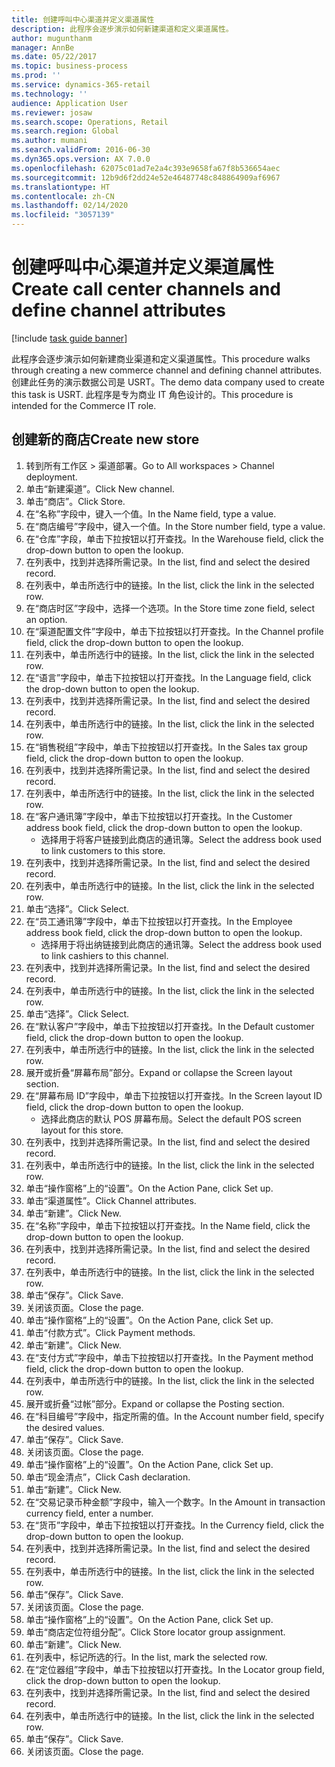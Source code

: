 ```yaml
---
title: 创建呼叫中心渠道并定义渠道属性
description: 此程序会逐步演示如何新建渠道和定义渠道属性。
author: mugunthanm
manager: AnnBe
ms.date: 05/22/2017
ms.topic: business-process
ms.prod: ''
ms.service: dynamics-365-retail
ms.technology: ''
audience: Application User
ms.reviewer: josaw
ms.search.scope: Operations, Retail
ms.search.region: Global
ms.author: mumani
ms.search.validFrom: 2016-06-30
ms.dyn365.ops.version: AX 7.0.0
ms.openlocfilehash: 62075c01ad7e2a4c393e9658fa67f8b536654aec
ms.sourcegitcommit: 12b9d6f2dd24e52e46487748c848864909af6967
ms.translationtype: HT
ms.contentlocale: zh-CN
ms.lasthandoff: 02/14/2020
ms.locfileid: "3057139"
---
```

# <a name="create-call-center-channels-and-define-channel-attributes"></a><span data-ttu-id="66e5d-103">创建呼叫中心渠道并定义渠道属性</span><span class="sxs-lookup"><span data-stu-id="66e5d-103">Create call center channels and define channel attributes</span></span>

[!include [task guide banner](../includes/task-guide-banner.md)]

<span data-ttu-id="66e5d-104">此程序会逐步演示如何新建商业渠道和定义渠道属性。</span><span class="sxs-lookup"><span data-stu-id="66e5d-104">This procedure walks through creating a new commerce channel and defining channel attributes.</span></span> <span data-ttu-id="66e5d-105">创建此任务的演示数据公司是 USRT。</span><span class="sxs-lookup"><span data-stu-id="66e5d-105">The demo data company used to create this task is USRT.</span></span> <span data-ttu-id="66e5d-106">此程序是专为商业 IT 角色设计的。</span><span class="sxs-lookup"><span data-stu-id="66e5d-106">This procedure is intended for the Commerce IT role.</span></span>


## <a name="create-new-store"></a><span data-ttu-id="66e5d-107">创建新的商店</span><span class="sxs-lookup"><span data-stu-id="66e5d-107">Create new store</span></span>
1. <span data-ttu-id="66e5d-108">转到所有工作区 > 渠道部署。</span><span class="sxs-lookup"><span data-stu-id="66e5d-108">Go to All workspaces > Channel deployment.</span></span>
2. <span data-ttu-id="66e5d-109">单击“新建渠道”。</span><span class="sxs-lookup"><span data-stu-id="66e5d-109">Click New channel.</span></span>
3. <span data-ttu-id="66e5d-110">单击“商店”。</span><span class="sxs-lookup"><span data-stu-id="66e5d-110">Click Store.</span></span>
4. <span data-ttu-id="66e5d-111">在“名称”字段中，键入一个值。</span><span class="sxs-lookup"><span data-stu-id="66e5d-111">In the Name field, type a value.</span></span>
5. <span data-ttu-id="66e5d-112">在“商店编号”字段中，键入一个值。</span><span class="sxs-lookup"><span data-stu-id="66e5d-112">In the Store number field, type a value.</span></span>
6. <span data-ttu-id="66e5d-113">在“仓库”字段，单击下拉按钮以打开查找。</span><span class="sxs-lookup"><span data-stu-id="66e5d-113">In the Warehouse field, click the drop-down button to open the lookup.</span></span>
7. <span data-ttu-id="66e5d-114">在列表中，找到并选择所需记录。</span><span class="sxs-lookup"><span data-stu-id="66e5d-114">In the list, find and select the desired record.</span></span>
8. <span data-ttu-id="66e5d-115">在列表中，单击所选行中的链接。</span><span class="sxs-lookup"><span data-stu-id="66e5d-115">In the list, click the link in the selected row.</span></span>
9. <span data-ttu-id="66e5d-116">在“商店时区”字段中，选择一个选项。</span><span class="sxs-lookup"><span data-stu-id="66e5d-116">In the Store time zone field, select an option.</span></span>
10. <span data-ttu-id="66e5d-117">在“渠道配置文件”字段中，单击下拉按钮以打开查找。</span><span class="sxs-lookup"><span data-stu-id="66e5d-117">In the Channel profile field, click the drop-down button to open the lookup.</span></span>
11. <span data-ttu-id="66e5d-118">在列表中，单击所选行中的链接。</span><span class="sxs-lookup"><span data-stu-id="66e5d-118">In the list, click the link in the selected row.</span></span>
12. <span data-ttu-id="66e5d-119">在“语言”字段中，单击下拉按钮以打开查找。</span><span class="sxs-lookup"><span data-stu-id="66e5d-119">In the Language field, click the drop-down button to open the lookup.</span></span>
13. <span data-ttu-id="66e5d-120">在列表中，找到并选择所需记录。</span><span class="sxs-lookup"><span data-stu-id="66e5d-120">In the list, find and select the desired record.</span></span>
14. <span data-ttu-id="66e5d-121">在列表中，单击所选行中的链接。</span><span class="sxs-lookup"><span data-stu-id="66e5d-121">In the list, click the link in the selected row.</span></span>
15. <span data-ttu-id="66e5d-122">在“销售税组”字段中，单击下拉按钮以打开查找。</span><span class="sxs-lookup"><span data-stu-id="66e5d-122">In the Sales tax group field, click the drop-down button to open the lookup.</span></span>
16. <span data-ttu-id="66e5d-123">在列表中，找到并选择所需记录。</span><span class="sxs-lookup"><span data-stu-id="66e5d-123">In the list, find and select the desired record.</span></span>
17. <span data-ttu-id="66e5d-124">在列表中，单击所选行中的链接。</span><span class="sxs-lookup"><span data-stu-id="66e5d-124">In the list, click the link in the selected row.</span></span>
18. <span data-ttu-id="66e5d-125">在“客户通讯簿”字段中，单击下拉按钮以打开查找。</span><span class="sxs-lookup"><span data-stu-id="66e5d-125">In the Customer address book field, click the drop-down button to open the lookup.</span></span>
    * <span data-ttu-id="66e5d-126">选择用于将客户链接到此商店的通讯簿。</span><span class="sxs-lookup"><span data-stu-id="66e5d-126">Select the address book used to link customers to this store.</span></span>  
19. <span data-ttu-id="66e5d-127">在列表中，找到并选择所需记录。</span><span class="sxs-lookup"><span data-stu-id="66e5d-127">In the list, find and select the desired record.</span></span>
20. <span data-ttu-id="66e5d-128">在列表中，单击所选行中的链接。</span><span class="sxs-lookup"><span data-stu-id="66e5d-128">In the list, click the link in the selected row.</span></span>
21. <span data-ttu-id="66e5d-129">单击“选择”。</span><span class="sxs-lookup"><span data-stu-id="66e5d-129">Click Select.</span></span>
22. <span data-ttu-id="66e5d-130">在“员工通讯簿”字段中，单击下拉按钮以打开查找。</span><span class="sxs-lookup"><span data-stu-id="66e5d-130">In the Employee address book field, click the drop-down button to open the lookup.</span></span>
    * <span data-ttu-id="66e5d-131">选择用于将出纳链接到此商店的通讯簿。</span><span class="sxs-lookup"><span data-stu-id="66e5d-131">Select the address book used to link cashiers to this channel.</span></span>  
23. <span data-ttu-id="66e5d-132">在列表中，找到并选择所需记录。</span><span class="sxs-lookup"><span data-stu-id="66e5d-132">In the list, find and select the desired record.</span></span>
24. <span data-ttu-id="66e5d-133">在列表中，单击所选行中的链接。</span><span class="sxs-lookup"><span data-stu-id="66e5d-133">In the list, click the link in the selected row.</span></span>
25. <span data-ttu-id="66e5d-134">单击“选择”。</span><span class="sxs-lookup"><span data-stu-id="66e5d-134">Click Select.</span></span>
26. <span data-ttu-id="66e5d-135">在“默认客户”字段中，单击下拉按钮以打开查找。</span><span class="sxs-lookup"><span data-stu-id="66e5d-135">In the Default customer field, click the drop-down button to open the lookup.</span></span>
27. <span data-ttu-id="66e5d-136">在列表中，单击所选行中的链接。</span><span class="sxs-lookup"><span data-stu-id="66e5d-136">In the list, click the link in the selected row.</span></span>
28. <span data-ttu-id="66e5d-137">展开或折叠“屏幕布局”部分。</span><span class="sxs-lookup"><span data-stu-id="66e5d-137">Expand or collapse the Screen layout section.</span></span>
29. <span data-ttu-id="66e5d-138">在“屏幕布局 ID”字段中，单击下拉按钮以打开查找。</span><span class="sxs-lookup"><span data-stu-id="66e5d-138">In the Screen layout ID field, click the drop-down button to open the lookup.</span></span>
    * <span data-ttu-id="66e5d-139">选择此商店的默认 POS 屏幕布局。</span><span class="sxs-lookup"><span data-stu-id="66e5d-139">Select the default POS screen layout for this store.</span></span>  
30. <span data-ttu-id="66e5d-140">在列表中，找到并选择所需记录。</span><span class="sxs-lookup"><span data-stu-id="66e5d-140">In the list, find and select the desired record.</span></span>
31. <span data-ttu-id="66e5d-141">在列表中，单击所选行中的链接。</span><span class="sxs-lookup"><span data-stu-id="66e5d-141">In the list, click the link in the selected row.</span></span>
32. <span data-ttu-id="66e5d-142">单击“操作窗格”上的“设置”。</span><span class="sxs-lookup"><span data-stu-id="66e5d-142">On the Action Pane, click Set up.</span></span>
33. <span data-ttu-id="66e5d-143">单击“渠道属性”。</span><span class="sxs-lookup"><span data-stu-id="66e5d-143">Click Channel attributes.</span></span>
34. <span data-ttu-id="66e5d-144">单击“新建”。</span><span class="sxs-lookup"><span data-stu-id="66e5d-144">Click New.</span></span>
35. <span data-ttu-id="66e5d-145">在“名称”字段中，单击下拉按钮以打开查找。</span><span class="sxs-lookup"><span data-stu-id="66e5d-145">In the Name field, click the drop-down button to open the lookup.</span></span>
36. <span data-ttu-id="66e5d-146">在列表中，找到并选择所需记录。</span><span class="sxs-lookup"><span data-stu-id="66e5d-146">In the list, find and select the desired record.</span></span>
37. <span data-ttu-id="66e5d-147">在列表中，单击所选行中的链接。</span><span class="sxs-lookup"><span data-stu-id="66e5d-147">In the list, click the link in the selected row.</span></span>
38. <span data-ttu-id="66e5d-148">单击“保存”。</span><span class="sxs-lookup"><span data-stu-id="66e5d-148">Click Save.</span></span>
39. <span data-ttu-id="66e5d-149">关闭该页面。</span><span class="sxs-lookup"><span data-stu-id="66e5d-149">Close the page.</span></span>
40. <span data-ttu-id="66e5d-150">单击“操作窗格”上的“设置”。</span><span class="sxs-lookup"><span data-stu-id="66e5d-150">On the Action Pane, click Set up.</span></span>
41. <span data-ttu-id="66e5d-151">单击“付款方式”。</span><span class="sxs-lookup"><span data-stu-id="66e5d-151">Click Payment methods.</span></span>
42. <span data-ttu-id="66e5d-152">单击“新建”。</span><span class="sxs-lookup"><span data-stu-id="66e5d-152">Click New.</span></span>
43. <span data-ttu-id="66e5d-153">在“支付方式”字段中，单击下拉按钮以打开查找。</span><span class="sxs-lookup"><span data-stu-id="66e5d-153">In the Payment method field, click the drop-down button to open the lookup.</span></span>
44. <span data-ttu-id="66e5d-154">在列表中，单击所选行中的链接。</span><span class="sxs-lookup"><span data-stu-id="66e5d-154">In the list, click the link in the selected row.</span></span>
45. <span data-ttu-id="66e5d-155">展开或折叠“过帐”部分。</span><span class="sxs-lookup"><span data-stu-id="66e5d-155">Expand or collapse the Posting section.</span></span>
46. <span data-ttu-id="66e5d-156">在“科目编号”字段中，指定所需的值。</span><span class="sxs-lookup"><span data-stu-id="66e5d-156">In the Account number field, specify the desired values.</span></span>
47. <span data-ttu-id="66e5d-157">单击“保存”。</span><span class="sxs-lookup"><span data-stu-id="66e5d-157">Click Save.</span></span>
48. <span data-ttu-id="66e5d-158">关闭该页面。</span><span class="sxs-lookup"><span data-stu-id="66e5d-158">Close the page.</span></span>
49. <span data-ttu-id="66e5d-159">单击“操作窗格”上的“设置”。</span><span class="sxs-lookup"><span data-stu-id="66e5d-159">On the Action Pane, click Set up.</span></span>
50. <span data-ttu-id="66e5d-160">单击“现金清点”，</span><span class="sxs-lookup"><span data-stu-id="66e5d-160">Click Cash declaration.</span></span>
51. <span data-ttu-id="66e5d-161">单击“新建”。</span><span class="sxs-lookup"><span data-stu-id="66e5d-161">Click New.</span></span>
52. <span data-ttu-id="66e5d-162">在“交易记录币种金额”字段中，输入一个数字。</span><span class="sxs-lookup"><span data-stu-id="66e5d-162">In the Amount in transaction currency field, enter a number.</span></span>
53. <span data-ttu-id="66e5d-163">在“货币”字段中，单击下拉按钮以打开查找。</span><span class="sxs-lookup"><span data-stu-id="66e5d-163">In the Currency field, click the drop-down button to open the lookup.</span></span>
54. <span data-ttu-id="66e5d-164">在列表中，找到并选择所需记录。</span><span class="sxs-lookup"><span data-stu-id="66e5d-164">In the list, find and select the desired record.</span></span>
55. <span data-ttu-id="66e5d-165">在列表中，单击所选行中的链接。</span><span class="sxs-lookup"><span data-stu-id="66e5d-165">In the list, click the link in the selected row.</span></span>
56. <span data-ttu-id="66e5d-166">单击“保存”。</span><span class="sxs-lookup"><span data-stu-id="66e5d-166">Click Save.</span></span>
57. <span data-ttu-id="66e5d-167">关闭该页面。</span><span class="sxs-lookup"><span data-stu-id="66e5d-167">Close the page.</span></span>
58. <span data-ttu-id="66e5d-168">单击“操作窗格”上的“设置”。</span><span class="sxs-lookup"><span data-stu-id="66e5d-168">On the Action Pane, click Set up.</span></span>
59. <span data-ttu-id="66e5d-169">单击“商店定位符组分配”。</span><span class="sxs-lookup"><span data-stu-id="66e5d-169">Click Store locator group assignment.</span></span>
60. <span data-ttu-id="66e5d-170">单击“新建”。</span><span class="sxs-lookup"><span data-stu-id="66e5d-170">Click New.</span></span>
61. <span data-ttu-id="66e5d-171">在列表中，标记所选的行。</span><span class="sxs-lookup"><span data-stu-id="66e5d-171">In the list, mark the selected row.</span></span>
62. <span data-ttu-id="66e5d-172">在“定位器组”字段中，单击下拉按钮以打开查找。</span><span class="sxs-lookup"><span data-stu-id="66e5d-172">In the Locator group field, click the drop-down button to open the lookup.</span></span>
63. <span data-ttu-id="66e5d-173">在列表中，找到并选择所需记录。</span><span class="sxs-lookup"><span data-stu-id="66e5d-173">In the list, find and select the desired record.</span></span>
64. <span data-ttu-id="66e5d-174">在列表中，单击所选行中的链接。</span><span class="sxs-lookup"><span data-stu-id="66e5d-174">In the list, click the link in the selected row.</span></span>
65. <span data-ttu-id="66e5d-175">单击“保存”。</span><span class="sxs-lookup"><span data-stu-id="66e5d-175">Click Save.</span></span>
66. <span data-ttu-id="66e5d-176">关闭该页面。</span><span class="sxs-lookup"><span data-stu-id="66e5d-176">Close the page.</span></span>

